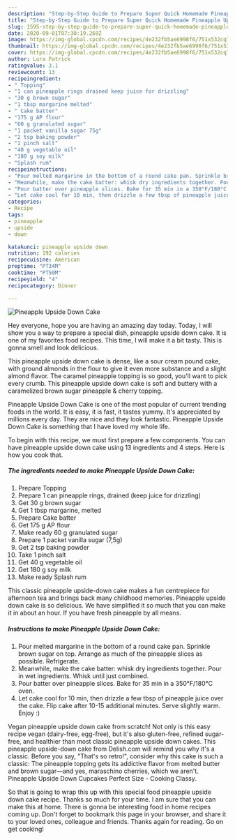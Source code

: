 ```yaml
---
description: "Step-by-Step Guide to Prepare Super Quick Homemade Pineapple Upside Down Cake"
title: "Step-by-Step Guide to Prepare Super Quick Homemade Pineapple Upside Down Cake"
slug: 1595-step-by-step-guide-to-prepare-super-quick-homemade-pineapple-upside-down-cake
date: 2020-09-01T07:30:19.269Z
image: https://img-global.cpcdn.com/recipes/4e232fb5ae6998f6/751x532cq70/pineapple-upside-down-cake-recipe-main-photo.jpg
thumbnail: https://img-global.cpcdn.com/recipes/4e232fb5ae6998f6/751x532cq70/pineapple-upside-down-cake-recipe-main-photo.jpg
cover: https://img-global.cpcdn.com/recipes/4e232fb5ae6998f6/751x532cq70/pineapple-upside-down-cake-recipe-main-photo.jpg
author: Lura Patrick
ratingvalue: 3.1
reviewcount: 13
recipeingredient:
- " Topping"
- "1 can pineapple rings drained keep juice for drizzling"
- "30 g brown sugar"
- "1 tbsp margarine melted"
- " Cake batter"
- "175 g AP flour"
- "60 g granulated sugar"
- "1 packet vanilla sugar 75g"
- "2 tsp baking powder"
- "1 pinch salt"
- "40 g vegetable oil"
- "180 g soy milk"
- "Splash rum"
recipeinstructions:
- "Pour melted margarine in the bottom of a round cake pan. Sprinkle brown sugar on top. Arrange as much of the pineapple slices as possible. Refrigerate."
- "Meanwhile, make the cake batter: whisk dry ingredients together. Pour in wet ingredients. Whisk until just combined."
- "Pour batter over pineapple slices. Bake for 35 min in a 350°F/180°C oven."
- "Let cake cool for 10 min, then drizzle a few tbsp of pineapple juice over the cake. Flip cake after 10-15 additional minutes. Serve slightly warm. Enjoy :)"
categories:
- Recipe
tags:
- pineapple
- upside
- down

katakunci: pineapple upside down 
nutrition: 192 calories
recipecuisine: American
preptime: "PT34M"
cooktime: "PT50M"
recipeyield: "4"
recipecategory: Dinner

---
```



![Pineapple Upside Down Cake](https://img-global.cpcdn.com/recipes/4e232fb5ae6998f6/751x532cq70/pineapple-upside-down-cake-recipe-main-photo.jpg)

Hey everyone, hope you are having an amazing day today. Today, I will show you a way to prepare a special dish, pineapple upside down cake. It is one of my favorites food recipes. This time, I will make it a bit tasty. This is gonna smell and look delicious.

This pineapple upside down cake is dense, like a sour cream pound cake, with ground almonds in the flour to give it even more substance and a slight almond flavor. The caramel pineapple topping is so good, you&#39;ll want to pick every crumb. This pineapple upside down cake is soft and buttery with a caramelized brown sugar pineapple &amp; cherry topping.

Pineapple Upside Down Cake is one of the most popular of current trending foods in the world. It is easy, it is fast, it tastes yummy. It's appreciated by millions every day. They are nice and they look fantastic. Pineapple Upside Down Cake is something that I have loved my whole life.


To begin with this recipe, we must first prepare a few components. You can have pineapple upside down cake using 13 ingredients and 4 steps. Here is how you cook that.

<!--inarticleads1-->

##### The ingredients needed to make Pineapple Upside Down Cake:

1. Prepare  Topping
1. Prepare 1 can pineapple rings, drained (keep juice for drizzling)
1. Get 30 g brown sugar
1. Get 1 tbsp margarine, melted
1. Prepare  Cake batter
1. Get 175 g AP flour
1. Make ready 60 g granulated sugar
1. Prepare 1 packet vanilla sugar (7,5g)
1. Get 2 tsp baking powder
1. Take 1 pinch salt
1. Get 40 g vegetable oil
1. Get 180 g soy milk
1. Make ready Splash rum


This classic pineapple upside-down cake makes a fun centrepiece for afternoon tea and brings back many childhood memories. Pineapple upside down cake is so delicious. We have simplified it so much that you can make it in about an hour. If you have fresh pineapple by all means. 

<!--inarticleads2-->

##### Instructions to make Pineapple Upside Down Cake:

1. Pour melted margarine in the bottom of a round cake pan. Sprinkle brown sugar on top. Arrange as much of the pineapple slices as possible. Refrigerate.
1. Meanwhile, make the cake batter: whisk dry ingredients together. Pour in wet ingredients. Whisk until just combined.
1. Pour batter over pineapple slices. Bake for 35 min in a 350°F/180°C oven.
1. Let cake cool for 10 min, then drizzle a few tbsp of pineapple juice over the cake. Flip cake after 10-15 additional minutes. Serve slightly warm. Enjoy :)


Vegan pineapple upside down cake from scratch! Not only is this easy recipe vegan (dairy-free, egg-free), but it&#39;s also gluten-free, refined sugar-free, and healthier than most classic pineapple upside down cakes. This pineapple upside-down cake from Delish.com will remind you why it&#39;s a classic. Before you say, &#34;That&#39;s so retro!&#34;, consider why this cake is such a classic: The pineapple topping gets its addictive flavor from melted butter and brown sugar—and yes, maraschino cherries, which we aren&#39;t. Pineapple Upside Down Cupcakes Perfect Size - Cooking Classy. 

So that is going to wrap this up with this special food pineapple upside down cake recipe. Thanks so much for your time. I am sure that you can make this at home. There is gonna be interesting food in home recipes coming up. Don't forget to bookmark this page in your browser, and share it to your loved ones, colleague and friends. Thanks again for reading. Go on get cooking!
